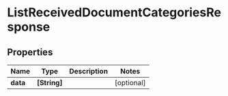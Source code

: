 # ListReceivedDocumentCategoriesResponse

## Properties

Name | Type | Description | Notes
------------ | ------------- | ------------- | -------------
**data** | **[String]** |  | [optional] 


